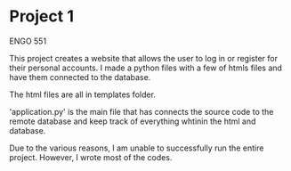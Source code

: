 # Project 1

ENGO 551



This project creates a website that allows the user to log in or register for their personal accounts.
I made a python files with a few of htmls files and have them connected to the database. 


The html files are all in templates folder.






'application.py' is the main file that has connects the source code to the remote database and keep track of everything whtinin the html and database.




Due to the various reasons, I am unable to successfully run the entire project. However, I wrote most of the codes.





